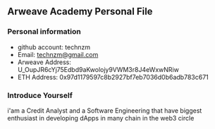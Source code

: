 ## Arweave Academy Personal File

### Personal information

- github account: technzm  
- Email: technzm@gmail.com  
- Arweave Address: U_OupJR6cYj75Edbd9aKwolojy9VWM3r8J4eWxwNRiw
- ETH Address: 0x97d1179597c8b2927bf7eb7036d0b6adb783c671

### Introduce Yourself
 i'am a Credit Analyst and a Software Engineering that have biggest enthusiast in developing dApps in many chain in the web3 circle
